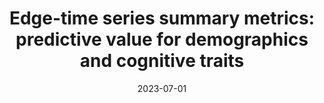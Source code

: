 ---
title: "Edge-time series summary metrics: predictive value for demographics and cognitive traits"
project_id: bold_connectivity_dynamics
date: 2023-07-01
conference_id: "OHBM_2023"
presenters:
   - megan_spurney
   - josh_faskowitz
   - javier_gonzalez-castillo
   - daniel_handwerker
   - peter_bandettini
summary: ""
file: /assets/presentations/OHBM2023_Spurney_Poster_sm.pdf
filename: OHBM2023_Spurney_Poster_sm.pdf
layout: presentation
---